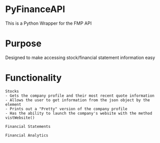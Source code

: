 # PyFinanceAPI
This is a Python Wrapper for the FMP API

# Purpose
Designed to make accessing stock/financial statement information easy

# Functionality

	Stocks
	- Gets the company profile and their most recent quote information
	- Allows the user to get information from the json object by the element
	- Prints out a "Pretty" version of the company profile
	- Has the ability to launch the company's website with the method vistWebsite()
	
	Financial Statements

	Financial Analytics
